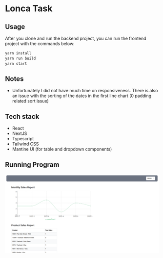 # Lonca Task

## Usage

After you clone and run the backend project, you can run the frontend project with the commands below:

```bash
yarn install
yarn run build
yarn start
```

## Notes

- Unfortunately I did not have much time on responsiveness. There is also an issue with the sorting of the dates in the first line chart (0 padding related sort issue)

## Tech stack

- React
- NextJS
- Typescript
- Tailwind CSS
- Mantine UI (for table and dropdown components)

## Running Program

![Running Program](./sample_run.png)
